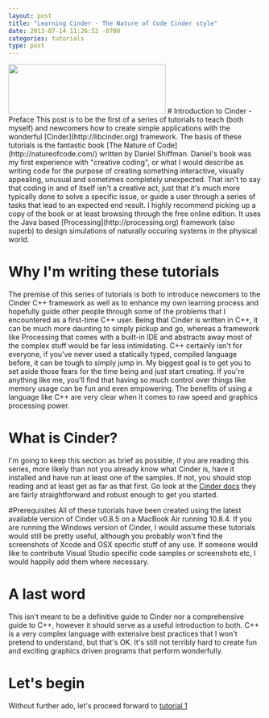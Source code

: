 ```yaml
---
layout: post
title: "Learning Cinder - The Nature of Code Cinder style"
date: 2013-07-14 11:26:52 -0700
categories: tutorials
type: post
---
```

<img src="http://cdn.iamnayr.com/2013/07/cinder-logo.png" width="312" height="98" />
# Introduction to Cinder - Preface
This post is to be the first of a series of tutorials to teach (both myself) and newcomers how to create simple applications with the wonderful [Cinder](http://libcinder.org) framework.  The basis of these tutorials is the fantastic book [The Nature of Code](http://natureofcode.com/) written by Daniel Shiffman. Daniel's book was my first experience with "creative coding", or what I would describe as writing code for the purpose of creating something interactive, visually appealing, unusual and sometimes completely unexpected. That isn't to say that coding in and of itself isn't a creative act, just that it's much more typically done to solve a specific issue, or guide a user through a series of tasks that lead to an expected end result. I highly recommend picking up a copy of the book or at least browsing through the free online edition.  It uses the Java based [Processing](http://processing.org) framework (also superb) to design simulations of naturally occuring systems in the physical world.

# Why I'm writing these tutorials
The premise of this series of tutorials is both to introduce newcomers to the Cinder C++ framework as well as to enhance my own learning process and hopefully guide other people through some of the problems that I encountered as a first-time C++ user. Being that Cinder is written in C++, it can be much more daunting to simply pickup and go, whereas a framework like Processing that comes with a built-in IDE and abstracts away most of the complex stuff would be far less intimidating.  C++ certainly isn't for everyone, if you've never used a statically typed, compiled language before, it can be tough to simply jump in. My biggest goal is to get you to set aside those fears for the time being and just start creating.  If you're anything like me, you'll find that having so much control over things like memory usage can be fun and even empowering.  The benefits of using a language like C++ are very clear when it comes to raw speed and graphics processing power. 

# What is Cinder?
I'm going to keep this section as brief as possible, if you are reading this series, more likely than not you already know what Cinder is, have it installed and have run at least one of the samples.  If not, you should stop reading and at least get as far as that first.  Go look at the [Cinder docs](http://libcinder.org/docs/v0.8.5/) they are fairly straightforward and robust enough to get you started.

#Prerequisites
All of these tutorials have been created using the latest available version of Cinder v0.8.5 on a MacBook Air running 10.8.4.  If you are running the Windows version of Cinder, I would assume these tutorials would still be pretty useful, although you probably won't find the screenshots of Xcode and OSX specific stuff of any use.  If someone would like to contribute Visual Studio specific code samples or screenshots etc, I would happily add them where necessary.

# A last word
This isn't meant to be a definitive guide to Cinder nor a comprehensive guide to C++, however it should serve as a useful introduction to both.  C++ is a very complex language with extensive best practices that I won't pretend to understand, but that's OK.  It's still not terribly hard to create fun and exciting graphics driven programs that perform wonderfully. 

# Let's begin
Without further ado, let's proceed forward to [tutorial 1](/tutorials/learn-cinder-tutorial-part-1/)
